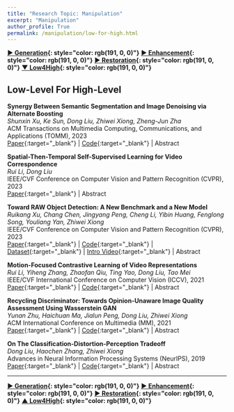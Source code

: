 ```yaml
---
title: "Research Topic: Manipulation"
excerpt: "Manipulation"
author_profile: True
permalink: /manipulation/low-for-high.html
---
```



__[▶ Generation](/manipulation/editing-generation){: style="color: rgb(191, 0, 0)"}__
__[▶ Enhancement](/manipulation/hdr-enhancement){: style="color: rgb(191, 0, 0)"}__ 
__[▶ Restoration](/manipulation/restoration){: style="color: rgb(191, 0, 0)"}__ 
__[▼ Low4High](/manipulation/low-for-high){: style="color: rgb(191, 0, 0)"}__



## Low-Level For High-Level



**Synergy Between Semantic Segmentation and Image Denoising via Alternate Boosting** <br>
*Shunxin Xu, Ke Sun, Dong Liu, Zhiwei Xiong, Zheng-Jun Zha* <br>
<span><pub>ACM Transactions on Multimedia Computing, Communications, and Applications (TOMM), 2023</pub></span> <br>
[Paper](https://dl.acm.org/doi/abs/10.1145/3548459){:target="_blank"} | 
[Code](https://github.com/powder21/SDABN){:target="_blank"} |
<a onclick='expandABS("xu23tomm")'> Abstract </a>
<div style="display: none;" class=abs id="xu23tomm"><br>
The capability of image semantic segmentation may be deteriorated due to the noisy input image, where image denoising prior to segmentation may help. Both image denoising and semantic segmentation have been developed significantly with the advance of deep learning. In this work, we are interested in the synergy between these two tasks by using a holistic deep model. We observe that not only denoising helps combat the drop of segmentation accuracy due to the noisy input, but also pixel-wise semantic information boosts the capability of denoising. We then propose a boosting network to perform denoising and segmentation alternately. The proposed network is composed of multiple segmentation and denoising blocks (SDBs), each of which estimates a semantic map and then uses the map to regularize denoising. Experimental results show that the denoised image quality is improved substantially and the segmentation accuracy is improved to close to that on clean images, and segmentation and denoising are both boosted as the number of SDBs increases. On the Cityscapes dataset, using three SDBs improves the denoising quality to 34.42 dB in PSNR, and the segmentation accuracy to 66.5 in mIoU, when the additive white Gaussian noise level is 50.
</div>


**Spatial-Then-Temporal Self-Supervised Learning for Video Correspondence** <br>
*Rui Li, Dong Liu* <br>
<span><pub>IEEE/CVF Conference on Computer Vision and Pattern Recognition (CVPR), 2023</pub></span> <br>
[Paper](https://openaccess.thecvf.com/content/CVPR2023/html/Li_Spatial-Then-Temporal_Self-Supervised_Learning_for_Video_Correspondence_CVPR_2023_paper.html){:target="_blank"} |
<a onclick='expandABS("li23")'> Abstract </a>
<div style="display: none;" class=abs id="li23"><br>
In low-level video analyses, effective representations are important to derive the correspondences between video frames. These representations have been learned in a self-supervised fashion from unlabeled images/videos, using carefully designed pretext tasks in some recent studies. However, the previous work concentrates on either spatial-discriminative features or temporal-repetitive features, with little attention to the synergy between spatial and temporal cues. To address this issue, we propose a novel spatial-then-temporal self-supervised learning method. Specifically, we firstly extract spatial features from unlabeled images via contrastive learning, and secondly enhance the features by exploiting the temporal cues in unlabeled videos via reconstructive learning. In the second step, we design a global correlation distillation loss to ensure the learning not to forget the spatial cues, and we design a local correlation distillation loss to combat the temporal discontinuity that harms the reconstruction. The proposed method outperforms the state-of-the-art self-supervised methods, as established by the experimental results on a series of correspondence-based video analysis tasks. Also, we performed ablation studies to verify the effectiveness of the two-step design as well as the distillation losses.
</div>


**Toward RAW Object Detection: A New Benchmark and a New Model** <br>
*Ruikang Xu, Chang Chen, Jingyang Peng, Cheng Li, Yibin Huang, Fenglong Song, Youliang Yan, Zhiwei Xiong* <br>
<span><pub>IEEE/CVF Conference on Computer Vision and Pattern Recognition (CVPR), 2023</pub></span> <br>
[Paper](https://openaccess.thecvf.com/content/CVPR2023/html/Xu_Toward_RAW_Object_Detection_A_New_Benchmark_and_a_New_CVPR_2023_paper.html){:target="_blank"} |
[Code](https://gitee.com/mindspore/models/tree/master/research/cv/RAOD){:target="_blank"} |
[Dataset](https://openi.pcl.ac.cn/innovation_contest/innov202305091731448/datasets){:target="_blank"} |
[Intro Video](https://www.youtube.com/watch?v=dyudIByvYKc){:target="_blank"} |
<a onclick='expandABS("xu23cvpr")'> Abstract </a>
<div style="display: none;" class=abs id="xu23cvpr"><br>
In many computer vision applications (e.g., robotics and autonomous driving), high dynamic range (HDR) data is necessary for object detection algorithms to handle a variety of lighting conditions, such as strong glare. In this paper, we aim to achieve object detection on RAW sensor data, which naturally saves the HDR information from image sensors without extra equipment costs. We build a novel RAW sensor dataset, named ROD, for Deep Neural Networks (DNNs)-based object detection algorithms to be applied to HDR data. The ROD dataset contains a large amount of annotated instances of day and night driving scenes in 24-bit dynamic range. Based on the dataset, we first investigate the impact of dynamic range for DNNs-based detectors and demonstrate the importance of dynamic range adjustment for detection on RAW sensor data. Then, we propose a simple and effective adjustment method for object detection on HDR RAW sensor data, which is image adaptive and jointly optimized with the downstream detector in an end-to-end scheme. Extensive experiments demonstrate that the performance of detection on RAW sensor data is significantly superior to standard dynamic range (SDR) data in different situations. Moreover, we analyze the influence of texture information and pixel distribution of input data on the performance of the DNNs-based detector.
</div>


**Motion-Focused Contrastive Learning of Video Representations** <br>
*Rui Li, Yiheng Zhang, Zhaofan Qiu, Ting Yao, Dong Liu, Tao Mei* <br>
<span><pub>IEEE/CVF International Conference on Computer Vision (ICCV), 2021</pub></span> <br>
[Paper](https://openaccess.thecvf.com/content/ICCV2021/papers/Li_Motion-Focused_Contrastive_Learning_of_Video_Representations_ICCV_2021_paper.pdf){:target="_blank"} |
[Code](https://github.com/YihengZhang-CV/MCL-Motion-Focused-Contrastive-Learning){:target="_blank"} |
<a onclick='expandABS("li21")'> Abstract </a>
<div style="display: none;" class=abs id="li21"><br>
Motion, as the most distinct phenomenon in a video to involve the changes over time, has been unique and critical to the development of video representation learning. In this paper, we ask the question: how important is the motion particularly for self-supervised video representation learning. To this end, we compose a duet of exploiting the motion for data augmentation and feature learning in the regime of contrastive learning. Specifically, we present a Motion-focused Contrastive Learning (MCL) method that regards such duet as the foundation. On one hand, MCL capitalizes on optical flow of each frame in a video to temporally and spatially sample the tubelets (i.e., sequences of associated frame patches across time) as data augmentations. On the other hand, MCL further aligns gradient maps of the convolutional layers to optical flow maps from spatial, temporal and spatio-temporal perspectives, in order to ground motion information in feature learning. Extensive experiments conducted on R(2+1)D backbone demonstrate the effectiveness of our MCL. On UCF101, the linear classifier trained on the representations learnt by MCL achieves 81.91% top-1 accuracy, outperforming ImageNet supervised pre-training by 6.78%. On Kinetics-400, MCL achieves 66.62% top-1 accuracy under the linear protocol.
</div>


**Recycling Discriminator: Towards Opinion-Unaware Image Quality Assessment Using Wasserstein GAN** <br>
*Yunan Zhu, Haichuan Ma, Jialun Peng, Dong Liu, Zhiwei Xiong* <br>
<span><pub>ACM International Conference on Multimedia (MM), 2021</pub></span> <br>
[Paper](https://dl.acm.org/doi/abs/10.1145/3474085.3479234){:target="_blank"} |
[Code](https://github.com/YunanZhu/RecycleD){:target="_blank"} |
<a onclick='expandABS("zhu21")'> Abstract </a>
<div style="display: none;" class=abs id="zhu21"><br>
Generative adversarial networks (GANs) have been extensively used for training networks that perform image generation. After training, the discriminator in GAN was not used anymore. We propose to recycle the trained discriminator for another use: no-reference image quality assessment (NR-IQA). We are motivated by twofold facts. First, in Wasserstein GAN (WGAN), the discriminator is designed to calculate the distance between the distribution of generated images and that of real images; thus, the trained discriminator may encode the distribution of real-world images. Second, NR-IQA often needs to leverage the distribution of real-world images for assessing image quality. We then conjecture that using the trained discriminator for NR-IQA may help get rid of any human-labeled quality opinion scores and lead to a new opinion-unaware (OU) method. To validate our conjecture, we start from a restricted NR-IQA problem, that is IQA for artificially super-resolved images. We train super-resolution (SR) WGAN with two kinds of discriminators: one is to directly evaluate the entire image, and the other is to work on small patches. For the latter kind, we obtain patch-wise quality scores, and then have the flexibility to fuse the scores, e.g., by weighted average. Moreover, we directly extend the trained discriminators for authentically distorted images that have different kinds of distortions. Our experimental results demonstrate that the proposed method is comparable to the state-of-the-art OU NR-IQA methods on SR images and is even better than them on authentically distorted images. Our method provides a better interpretable approach to NR-IQA. Our code and models are available at https://github.com/YunanZhu/RecycleD.
</div>



**On The Classification-Distortion-Perception Tradeoff** <br>
*Dong Liu, Haochen Zhang, Zhiwei Xiong* <br>
<span><pub>Advances in Neural Information Processing Systems (NeurIPS), 2019</pub></span> <br>
[Paper](https://proceedings.neurips.cc/paper/2019/hash/6c29793a140a811d0c45ce03c1c93a28-Abstract.html){:target="_blank"} |
[Code](https://github.com/AlanZhang1995/CDP-Tradeoff){:target="_blank"} |
<a onclick='expandABS("liu19")'> Abstract </a>
<div style="display: none;" class=abs id="liu19"><br>
Signal degradation is ubiquitous, and computational restoration of degraded signal has been investigated for many years. Recently, it is reported that the capability of signal restoration is fundamentally limited by the so-called perception-distortion tradeoff, i.e. the distortion and the perceptual difference between the restored signal and the ideal "original" signal cannot be made both minimal simultaneously. Distortion corresponds to signal fidelity and perceptual difference corresponds to perceptual naturalness, both of which are important metrics in practice. Besides, there is another dimension worthy of consideration--the semantic quality of the restored signal, i.e. the utility of the signal for recognition purpose. In this paper, we extend the previous perception-distortion tradeoff to the case of classification-distortion-perception (CDP) tradeoff, where we introduced the classification error rate of the restored signal in addition to distortion and perceptual difference. In particular, we consider the classification error rate achieved on the restored signal using a predefined classifier as a representative metric for semantic quality. We rigorously prove the existence of the CDP tradeoff, i.e. the distortion, perceptual difference, and classification error rate cannot be made all minimal simultaneously. We also provide both simulation and experimental results to showcase the CDP tradeoff. Our findings can be useful especially for computer vision research where some low-level vision tasks (signal restoration) serve for high-level vision tasks (visual understanding). Our code and models have been published.

 </div>

 ---

 
__[▶ Generation](/manipulation/editing-generation){: style="color: rgb(191, 0, 0)"}__
__[▶ Enhancement](/manipulation/hdr-enhancement){: style="color: rgb(191, 0, 0)"}__ 
__[▶ Restoration](/manipulation/restoration){: style="color: rgb(191, 0, 0)"}__ 
__[▲ Low4High](/manipulation/low-for-high){: style="color: rgb(191, 0, 0)"}__
